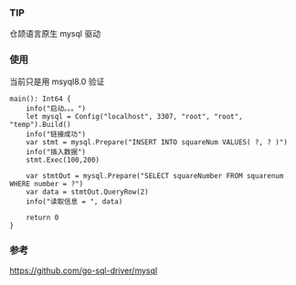 ### TIP

仓颉语言原生 mysql 驱动

### 使用

当前只是用 msyql8.0 验证

````
main(): Int64 {
    info("启动。。。")
    let mysql = Config("localhost", 3307, "root", "root", "temp").Build()
    info("链接成功")
    var stmt = mysql.Prepare("INSERT INTO squareNum VALUES( ?, ? )")
    info("插入数据")
    stmt.Exec(100,200)

    var stmtOut = mysql.Prepare("SELECT squareNumber FROM squarenum WHERE number = ?")
    var data = stmtOut.QueryRow(2)
    info("读取信息 = ", data)

    return 0
}
````

### 参考

https://github.com/go-sql-driver/mysql